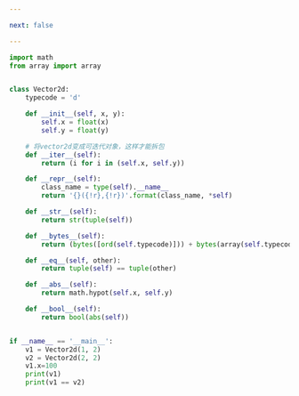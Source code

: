 ```yaml
---

next: false

---
```




<BlogInfo id="869" title="1.自定义向量类" author="白日梦想猿" pv=0 read_times=0 pre_cost_time="0分43秒" category="符合python风格的对象" tag_list="['符合python风格的对象']" create_time="2022.03.26 10:22:36" update_time="2022.03.26 10:54:20" />

```python
import math
from array import array


class Vector2d:
    typecode = 'd'

    def __init__(self, x, y):
        self.x = float(x)
        self.y = float(y)

    # 将vector2d变成可迭代对象，这样才能拆包
    def __iter__(self):
        return (i for i in (self.x, self.y))

    def __repr__(self):
        class_name = type(self).__name__
        return '{}({!r},{!r})'.format(class_name, *self)

    def __str__(self):
        return str(tuple(self))

    def __bytes__(self):
        return (bytes([ord(self.typecode)])) + bytes(array(self.typecode, self))

    def __eq__(self, other):
        return tuple(self) == tuple(other)

    def __abs__(self):
        return math.hypot(self.x, self.y)

    def __bool__(self):
        return bool(abs(self))


if __name__ == '__main__':
    v1 = Vector2d(1, 2)
    v2 = Vector2d(2, 2)
    v1.x=100
    print(v1)
    print(v1 == v2)

```



<ActionBox />
